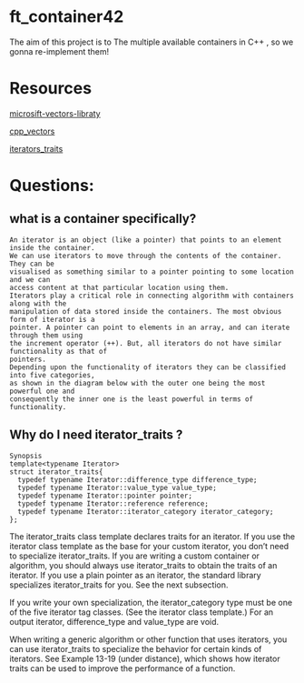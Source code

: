 # ft_container42
The aim of this project is to The multiple available containers in C++ , so we gonna re-implement them!


#  Resources

<a href="https://docs.microsoft.com/fr-fr/cpp/standard-library/vector-class?view=msvc-170&viewFallbackFrom=vs-2019">microsift-vectors-libraty</a>

<a href="https://www.cplusplus.com/reference/vector/vector/?kw=vector"> cpp_vectors</a>

<a href="https://www.oreilly.com/library/view/c-in-a/059600298X/re673.html">iterators_traits</a>

# Questions: 

## what is a container specifically?
    An iterator is an object (like a pointer) that points to an element inside the container.
    We can use iterators to move through the contents of the container. They can be
    visualised as something similar to a pointer pointing to some location and we can
    access content at that particular location using them.
    Iterators play a critical role in connecting algorithm with containers along with the
    manipulation of data stored inside the containers. The most obvious form of iterator is a
    pointer. A pointer can point to elements in an array, and can iterate through them using
    the increment operator (++). But, all iterators do not have similar functionality as that of
    pointers.
    Depending upon the functionality of iterators they can be classified into five categories,
    as shown in the diagram below with the outer one being the most powerful one and
    consequently the inner one is the least powerful in terms of functionality.
## Why do I need iterator_traits ?

    Synopsis
    template<typename Iterator>
    struct iterator_traits{
      typedef typename Iterator::difference_type difference_type;
      typedef typename Iterator::value_type value_type;
      typedef typename Iterator::pointer pointer;
      typedef typename Iterator::reference reference;
      typedef typename Iterator::iterator_category iterator_category;
    };

The iterator_traits class template declares traits for an iterator. If you use the iterator class template as the base for your custom iterator, you don’t need to specialize iterator_traits. If you are writing a custom container or algorithm, you should always use iterator_traits to obtain the traits of an iterator. If you use a plain pointer as an iterator, the standard library specializes iterator_traits for you. See the next subsection.

If you write your own specialization, the iterator_category type must be one of the five iterator tag classes. (See the iterator class template.) For an output iterator, difference_type and value_type are void.

When writing a generic algorithm or other function that uses iterators, you can use iterator_traits to specialize the behavior for certain kinds of iterators. See Example 13-19 (under distance), which shows how iterator traits can be used to improve the performance of a function.